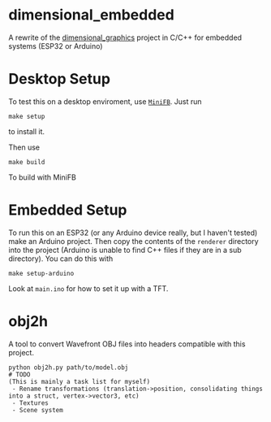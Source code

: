 # dimensional_embedded
A rewrite of the [dimensional_graphics](https://github.com/simplyrohan/dimensional_graphics) project in C/C++ for embedded systems (ESP32 or Arduino)

# Desktop Setup
To test this on a desktop enviroment, use [`MiniFB`](https://github.com/emoon/minifb). Just run 
```
make setup
``` 
to install it.

Then use
```
make build
```
To build with MiniFB

# Embedded Setup
To run this on an ESP32 (or any Arduino device really, but I haven't tested) make an Arduino project. Then copy the contents of the `renderer` directory into the project (Arduino is unable to find C++ files if they are in a sub directory). You can do this with
```
make setup-arduino
```

Look at `main.ino` for how to set it up with a TFT.

# obj2h
A tool to convert Wavefront OBJ files into headers compatible with this project.

```
python obj2h.py path/to/model.obj
# TODO
(This is mainly a task list for myself)
 - Rename transformations (translation->position, consolidating things into a struct, vertex->vector3, etc)
 - Textures
 - Scene system 